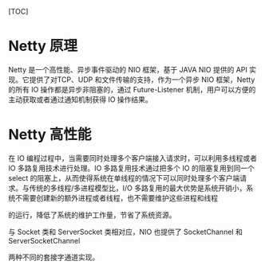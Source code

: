 [TOC]

#  **Netty** **原理**

Netty 是一个高性能、异步事件驱动的 NIO 框架，基于 JAVA NIO 提供的 API 实现。它提供了对TCP、UDP 和文件传输的支持，作为一个异步 NIO 框架，Netty 的所有 IO 操作都是异步非阻塞的，通过 Future-Listener 机制，用户可以方便的主动获取或者通过通知机制获得 IO 操作结果。

# **Netty** **高性能**

在 IO 编程过程中，当需要同时处理多个客户端接入请求时，可以利用多线程或者 IO 多路复用技术进行处理。IO 多路复用技术通过把多个 IO 的阻塞复用到同一个 select 的阻塞上，从而使得系统在单线程的情况下可以同时处理多个客户端请求。与传统的多线程/多进程模型比，I/O 多路复用的最大优势是系统开销小，系统不需要创建新的额外进程或者线程，也不需要维护这些进程和线程

的运行，降低了系统的维护工作量，节省了系统资源。

与 Socket 类和 ServerSocket 类相对应，NIO 也提供了 SocketChannel 和 ServerSocketChannel

两种不同的套接字通道实现。